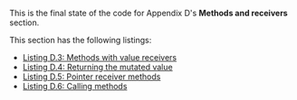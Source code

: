
This is the final state of the code for Appendix D's **Methods and receivers** section.

This section has the following listings:

- [Listing D.3: Methods with value receivers](../../all-listings/ad-object-oriented-programming/03-methods-with-value-receivers.md)
- [Listing D.4: Returning the mutated value](../../all-listings/ad-object-oriented-programming/04-returning-the-mutated-value.md)
- [Listing D.5: Pointer receiver methods](../../all-listings/ad-object-oriented-programming/05-pointer-receiver-methods.md)
- [Listing D.6: Calling methods](../../all-listings/ad-object-oriented-programming/06-calling-methods.md)
